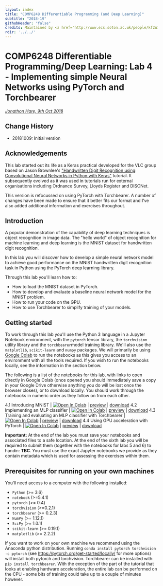 ```yaml
---
layout: index
title: "COMP6248 Differentiable Programming (and Deep Learning)"
subtitle: "2018-19"
githubHeader: "false"
credits: Maintained by <a href="http://www.ecs.soton.ac.uk/people/kf2u17">Dr Kate Farrahi</a> and <a href="http://www.ecs.soton.ac.uk/people/jsh2">Dr Jonathon Hare</a>.
rdir: '../../'
---
```


# COMP6248 Differentiable Programming/Deep Learning: Lab 4 - Implementing simple Neural Networks using PyTorch and Torchbearer

_[Jonathon Hare, 9th Oct 2018](https://github.com/ecs-vlc/COMP6248)_

## Change History

- 20181009: Initial version

## Acknowledgements

This lab started out its life as a Keras practical developed for the VLC group based on Jason Brownlee's ["Handwritten Digit Recognition using Convolutional Neural Networks in Python with Keras"](http://machinelearningmastery.com/handwritten-digit-recognition-using-convolutional-neural-networks-python-keras/) tutorial. It subsequently evolved as it was used in tutorials run for external organisations including Ordnance Survey, Lloyds Register and DISCNet. 

This version is refocussed on using PyTorch with Torchbearer. A number of changes have been made to ensure that it better fits our format and I've also added additional information and exercises throughout. 

## Introduction 

A popular demonstration of the capability of deep learning techniques is object recognition in image data. The "hello world" of object recognition for machine learning and deep learning is the MNIST dataset for handwritten digit recognition.

In this lab you will discover how to develop a simple neural network model to achieve good performance on the MNIST handwritten digit recognition task in Python using the PyTorch deep learning library.

Through this lab you'll learn how to:

* How to load the MNIST dataset in PyTorch.
* How to develop and evaluate a baseline neural network model for the MNIST problem.
* How to run your code on the GPU.
* How to use Torchbearer to simplify training of your models.

## Getting started 

To work through this lab you'll use the Python 3 language in a Jupyter Notebook environment, with the `pytorch` tensor library, the `torchvision` utility library and the `torchbearer`model training library. We'll also use the `matplotlib`, `scikit-learn` and `numpy` packages. We will primarily be using [Google Colab](http://colab.research.google.com/) to run the notebooks as this gives you access to an environment with all the tools required. If you wish to run the notebooks locally, see the information in the section below.

The following is a list of the notebooks for this lab, with links to open directly in Google Colab (once opened you should immediately save a copy in your Google Drive otherwise anything you do will be lost once the browser closes), or to download locally. You should work through the notebooks in numeric order as they follow on from each other. 


4.1 Introducing MNIST | [![Open In Colab](https://colab.research.google.com/assets/colab-badge.svg)](https://colab.research.google.com/github/ecs-vlc/COMP6248/blob/master/docs/labs/lab4/4_1_MNIST.ipynb) | [preview](https://github.com/ecs-vlc/COMP6248/blob/master/docs/labs/lab4/4_1_MNIST.ipynb) | [download](https://raw.githubusercontent.com/ecs-vlc/COMP6248/master/docs/labs/lab4/4_1_MNIST.ipynb)
4.2 Implementing an MLP classifier | [![Open In Colab](https://colab.research.google.com/assets/colab-badge.svg)](https://colab.research.google.com/github/ecs-vlc/COMP6248/blob/master/docs/labs/lab4/4_2_MLP.ipynb) | [preview](https://github.com/ecs-vlc/COMP6248/blob/master/docs/labs/lab4/4_2_MLP.ipynb) | [download](https://raw.githubusercontent.com/ecs-vlc/COMP6248/master/docs/labs/lab4/4_2_MLP.ipynb)
4.3 Training and evaluating an MLP classifier with Torchbearer | [![Open In Colab](https://colab.research.google.com/assets/colab-badge.svg)](https://colab.research.google.com/github/ecs-vlc/COMP6248/blob/master/docs/labs/lab4/4_3_Torchbearer.ipynb) | [preview](https://github.com/ecs-vlc/COMP6248/blob/master/docs/labs/lab4/4_3_Torchbearer.ipynb) | [download](https://raw.githubusercontent.com/ecs-vlc/COMP6248/master/docs/labs/lab4/4_3_Torchbearer.ipynb)
4.4 Using GPU acceleration with PyTorch | [![Open In Colab](https://colab.research.google.com/assets/colab-badge.svg)](https://colab.research.google.com/github/ecs-vlc/COMP6248/blob/master/docs/labs/lab4/4_4_GPU.ipynb) | [preview](https://github.com/ecs-vlc/COMP6248/blob/master/docs/labs/lab4/4_4_GPU.ipynb) | [download](https://raw.githubusercontent.com/ecs-vlc/COMP6248/master/docs/labs/lab4/4_4_GPU.ipynb)


__Important:__ At the end of the lab you must save your notebooks and associated files to a safe location. At the end of the sixth lab you will be required to submit them (together with the notebooks for labs 5 and 6) to handin: __TBC__. You must use the exact Jupyter notebooks we provide as they contain metadata which is used for assessing the exercises within them.

## Prerequisites for running on your own machines

You'll need access to a computer with the following installed:

- `Python` (>= 3.6)
- `notebook` (>=5.4.1)
- `pytorch` (>= 0.4)
- `torchvision` (>=0.2.1)
- `torchbearer` (>= 0.2.3)
- `NumPy` (>= 1.12.1)
- `SciPy` (>= 1.0.1)
- `scikit-learn` (>= 0.19.1)
- `matplotlib` (>= 2.2.2)

If you want to work on your own machine we recommend using the Anaconda python distribution. Running `conda install pytorch torchvision -c pytorch` (see https://pytorch.org/get-started/locally/ for more options) will install both pytorch and torchvision. Torchbearer can be installed with `pip install torchbearer`. With the exception of the part of the tutorial that looks at enabling hardware acceleration, the entire lab can be performed on the CPU - some bits of training could take up to a couple of minutes however.